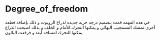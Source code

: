 # Degree_of_freedom
في هذه المهمة قمت بتصميم درجه حريه جديده لذراع الروبوت و ذلك بإضافة قطعة أخرى تمسك المستجيب النهائي و يمكنها التحرك للأمام و الخلف و بذلك اصبحت الذراع يمكنها التحرك لمسافة أبعد و فرقعت البالون 
